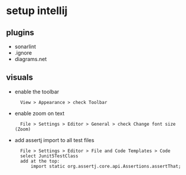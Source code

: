 # setup intellij

## plugins

- sonarlint
- .ignore
- diagrams.net

## visuals

- enable the toolbar

        View > Appearance > check Toolbar

- enable zoom on text

        File > Settings > Editor > General > check Change font size (Zoom)

- add assertj import to all test files

        File > Settings > Editor > File and Code Templates > Code
        select Junit5TestClass
        add at the top: 
            import static org.assertj.core.api.Assertions.assertThat;
